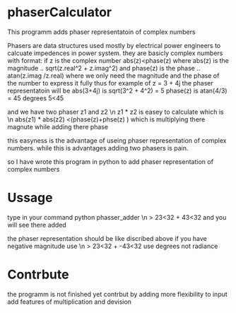 # phaserCalculator
This programm adds phaser representatoin of complex numbers

 Phasers are data structures used mostly by electrical power engineers to calcuate impedences in power system.
 they are basicly complex numbers with format: if z is the complex number 
                abs(z)<phase(z)
              where abs(z) is the magnitude .. sqrt(z.real^2 + z.imag^2)
              and phase(z) is the phase .. atan(z.imag /z.real)
 where we only need the magnitude and the phase of the number to express it fully 
 thus for example of z = 3 + 4j the phaser representatoin will be 
          abs(3+4j) is sqrt(3^2 + 4^2) = 5
          phase(z) is atan(4/3) = 45 degrees 
          5<45

and we have two phaser z1 and z2 \n
    z1 * z2
is easey to calculate which is \n
    abs(z1) * abs(z2) <(phase(z)+phse(z) )
which is multiplying there magnute while adding there phase 

this easyness is the advantage of useing phaser representation of complex numbers. 
while this is advantages adding two phasers is pain. 

so I have wrote this program in python to add phaser representation of complex numbers 

# Ussage 
  type in your command 
    python phasser_adder  \n
    > 23<32 + 43<32
  and you will see there added 
 
 the phaser representation should be like discribed above 
 if you have negative magnitude use \n
    > 23<32 + -43<32
 use degrees not radiance 
 
 
# Contrbute
  
  the programm is not finished yet 
    contrbut by adding more flexibility to input 
        add features of multiplication and devision 
    
 
